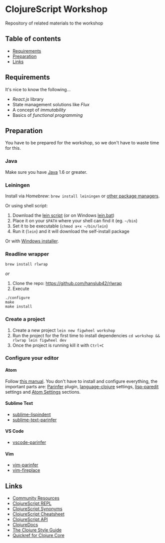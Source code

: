 # ClojureScript Workshop

Repository of related materials to the workshop

## Table of contents

- [Requirements](#requirements)
- [Preparation](#preparation)
- [Links](#links)

## Requirements

It's nice to know the following...

- *React.js* library
- State management solutions like *Flux*
- A concept of *immutability*
- Basics of *functional programming*

## Preparation

You have to be prepared for the workshop, so we don't have to waste time for this.

### Java

Make sure you have [Java](http://www.oracle.com/technetwork/java/javase/downloads/index.html) 1.6 or greater.

### Leiningen

Install via *Homebrew*: `brew install leiningen` or [other package managers](https://github.com/technomancy/leiningen/wiki/Packaging).

Or using shell script:

1. Download the [lein script](https://raw.githubusercontent.com/technomancy/leiningen/stable/bin/lein) (or on Windows [lein.bat](https://raw.githubusercontent.com/technomancy/leiningen/stable/bin/lein.bat))
2. Place it on your `$PATH` where your shell can find it (eg. `~/bin`)
3. Set it to be executable (`chmod a+x ~/bin/lein`)
4. Run it (`lein`) and it will download the self-install package

Or with [Windows installer](http://leiningen-win-installer.djpowell.net/).

### Readline wrapper

`brew install rlwrap`

*or*

1. Clone the repo: https://github.com/hanslub42/rlwrap
2. Execute

```
./configure
make
make install
```

### Create a project

1. Create a new project `lein new figwheel workshop`
2. Run the project for the first time to install dependencies `cd workshop && rlwrap lein figwheel dev`
3. Once the project is running kill it with `Ctrl+C`

### Configure your editor

#### Atom

Follow [this manual](https://gist.github.com/jasongilman/d1f70507bed021b48625). You don't have to install and configure everything, the important parts are: [Parinfer](https://github.com/oakmac/atom-parinfer) plugin, [language-clojure](https://gist.github.com/jasongilman/d1f70507bed021b48625#language-clojure) settings, [lisp-paredit](https://gist.github.com/jasongilman/d1f70507bed021b48625#lisp-paredit) settings and [Atom Settings](https://gist.github.com/jasongilman/d1f70507bed021b48625#atom-settings) sections.

#### Sublime Text

- [sublime-lispindent](https://github.com/odyssomay/sublime-lispindent)
- [sublime-text-parinfer](https://github.com/oakmac/sublime-text-parinfer)

#### VS Code

- [vscode-parinfer](https://github.com/narma/vscode-parinfer)

#### Vim

- [vim-parinfer](https://github.com/bhurlow/vim-parinfer)
- [vim-fireplace](https://github.com/tpope/vim-fireplace)

## Links

- [Community Resources](http://clojure.org/community/resources)
- [ClojureScript REPL](http://jaredforsyth.com/reepl/)
- [ClojureScript Synonyms](https://kanaka.github.io/clojurescript/web/synonym.html)
- [ClojureScript Cheatsheet](http://cljs.info/cheatsheet/)
- [ClojureScript API](http://cljs.github.io/api/)
- [ClojureDocs](https://clojuredocs.org/)
- [The Clojure Style Guide](https://github.com/bbatsov/clojure-style-guide)
- [Quickref for Clojure Core](https://clojuredocs.org/quickref)
